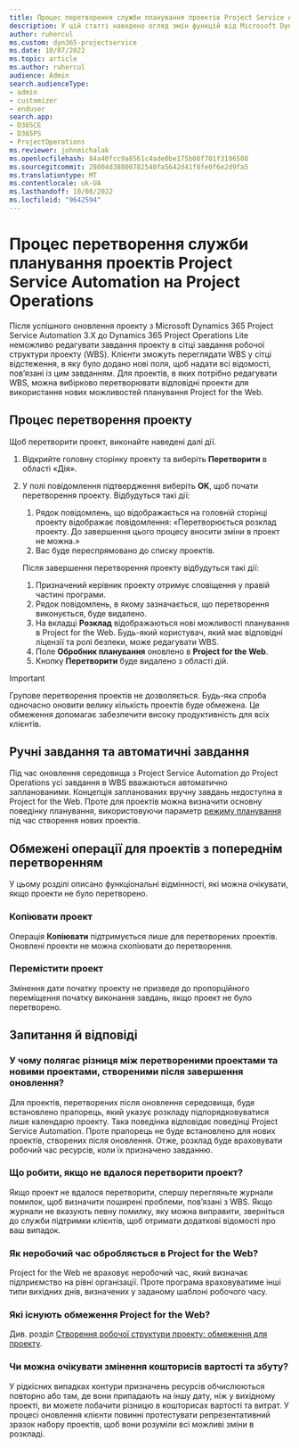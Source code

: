 ```yaml
---
title: Процес перетворення служби планування проектів Project Service Automation на Project Operations
description: У цій статті наведено огляд змін функцій від Microsoft Dynamics 365 Project Service Automation до Dynamics 365 Project Operations.
author: ruhercul
ms.custom: dyn365-projectservice
ms.date: 10/07/2022
ms.topic: article
ms.author: ruhercul
audience: Admin
search.audienceType:
- admin
- customizer
- enduser
search.app:
- D365CE
- D365PS
- ProjectOperations
ms.reviewer: johnmichalak
ms.openlocfilehash: 84a40fcc9a8561c4ade0be175b08f701f3196508
ms.sourcegitcommit: 28004d38800782540fa5642d41f8fe0f6e2d9fa5
ms.translationtype: MT
ms.contentlocale: uk-UA
ms.lasthandoff: 10/08/2022
ms.locfileid: "9642594"
---
```

# <a name="project-service-automation-to-project-operations-project-scheduling-conversion-process"></a>Процес перетворення служби планування проектів Project Service Automation на Project Operations

Після успішного оновлення проекту з Microsoft Dynamics 365 Project Service Automation 3.X до Dynamics 365 Project Operations Lite неможливо редагувати завдання проекту в сітці завдання робочої структури проекту (WBS). Клієнти зможуть переглядати WBS у сітці відстеження, в яку було додано нові поля, щоб надати всі відомості, пов’язані із цим завданням. Для проектів, в яких потрібно редагувати WBS, можна вибірково перетворювати відповідні проекти для використання нових можливостей планування Project for the Web.

## <a name="project-conversion-process"></a>Процес перетворення проекту

Щоб перетворити проект, виконайте наведені далі дії.

1. Відкрийте головну сторінку проекту та виберіть **Перетворити** в області «Дія».
1. У полі повідомлення підтвердження виберіть **OK**, щоб почати перетворення проекту. Відбудуться такі дії:

    1. Рядок повідомлень, що відображається на головній сторінці проекту відображає повідомлення: «Перетворюється розклад проекту. До завершення цього процесу вносити зміни в проект не можна.»
    1. Вас буде переспрямовано до списку проектів.

    Після завершення перетворення проекту відбудуться такі дії:

    1. Призначений керівник проекту отримує сповіщення у правій частині програми.
    1. Рядок повідомлень, в якому зазначається, що перетворення виконується, буде видалено.
    1. На вкладці **Розклад** відображаються нові можливості планування в Project for the Web. Будь-який користувач, який має відповідні ліцензії та ролі безпеки, може редагувати WBS.
    1. Поле **Обробник планування** оновлено в **Project for the Web**.
    1. Кнопку **Перетворити** буде видалено з області дій.

> [!IMPORTANT]
> Групове перетворення проектів не дозволяється. Будь-яка спроба одночасно оновити велику кількість проектів буде обмежена. Це обмеження допомагає забезпечити високу продуктивність для всіх клієнтів.

## <a name="manual-tasks-vs-automatic-tasks"></a>Ручні завдання та автоматичні завдання

Під час оновлення середовища з Project Service Automation до Project Operations усі завдання в WBS вважаються автоматично запланованими. Концепція запланованих вручну завдань недоступна в Project for the Web. Проте для проектів можна визначити основну поведінку планування, використовуючи параметр [режиму планування](/project-management/scheduling-modes.md) під час створення нових проектів.

## <a name="restricted-operations-for-pre-conversion-projects"></a>Обмежені операції для проектів з попереднім перетворенням

У цьому розділі описано функціональні відмінності, які можна очікувати, якщо проекти не було перетворено.

### <a name="copy-project"></a>Копіювати проект

Операція **Копіювати** підтримується лише для перетворених проектів. Оновлені проекти не можна скопіювати до перетворення.

### <a name="move-project"></a>Перемістити проект

Змінення дати початку проекту не призведе до пропорційного переміщення початку виконання завдань, якщо проект не було перетворено.

## <a name="frequently-asked-questions"></a>Запитання й відповіді

### <a name="what-are-the-differences-between-converted-projects-and-new-projects-that-are-created-after-the-upgrade-has-been-completed"></a>У чому полягає різниця між перетвореними проектами та новими проектами, створеними після завершення оновлення?

Для проектів, перетворених після оновлення середовища, буде встановлено прапорець, який указує розкладу підпорядковуватися лише календарю проекту. Така поведінка відповідає поведінці Project Service Automation. Проте прапорець не буде встановлено для нових проектів, створених після оновлення. Отже, розклад буде враховувати робочий час ресурсів, коли їх призначено завданню.

### <a name="what-should-i-do-if-my-project-fails-to-be-converted"></a>Що робити, якщо не вдалося перетворити проект?

Якщо проект не вдалося перетворити, спершу перегляньте журнали помилок, щоб визначити поширені проблеми, пов’язані з WBS. Якщо журнали не вказують певну помилку, яку можна виправити, зверніться до служби підтримки клієнтів, щоб отримати додаткові відомості про ваш випадок.

### <a name="how-are-business-closures-handled-in-project-for-the-web"></a>Як неробочий час обробляється в Project for the Web?

Project for the Web не враховує неробочий час, який визначає підприємство на рівні організації. Проте програма враховуватиме інші типи вихідних днів, визначених у заданому шаблоні робочого часу.

### <a name="what-are-the-limitations-of-project-for-the-web"></a>Які існують обмеження Project for the Web?

Див. розділ [Створення робочої структури проекту: обмеження для проекту](/project-management/create-wbs#project-limitations.md).

### <a name="can-i-expect-changes-to-my-cost-and-sales-estimates"></a>Чи можна очікувати змінення кошторисів вартості та збуту?

У рідкісних випадках контури призначень ресурсів обчислюються повторно або там, де вони припадають на іншу дату, ніж у вихідному проекті, ви можете побачити різницю в кошторисах вартості та витрат. У процесі оновлення клієнти повинні протестувати репрезентативний зразок набору проектів, щоб вони розуміли всі можливі зміни в розкладі.
